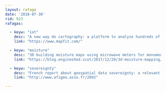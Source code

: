 ```yaml
---
layout: rafaga
date: '2018-07-30'
rid: 923
rafagas:

  - keyw: "iot"
    desc: "A new way do cartography: a platform to analyze hundreds of data IoT sources to automatically generate maps"
    link: "https://www.mapfit.com/"

  - keyw: "moisture"
    desc: "3D building moisture maps using microwave meters for monumental heritage projects"
    link: "https://blog.engineshed.scot/2017/12/29/3d-moisture-mapping/"

  - keyw: "sovereignty"
    desc: "French report about geospatial data sovereignty: a relevant challenge to develop public policies and innovation promotion"
    link: "http://www.afigeo.asso.fr/2092"

---
```

